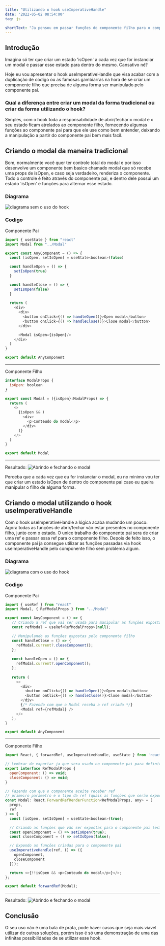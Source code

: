 ```yaml
---
title: "Utilizando o hook useImperativeHandle"
date: '2022-05-02 08:54:00'
tag: js

shortText: "Ja pensou em passar funções do componente filho para o componente pai? Isso é totalmente possivel."
---
```



## Introdução

Imagina só ter que criar um estado 'isOpen' a cada vez que for instanciar um modal e passar esse estado para dentro do mesmo. Cansativo né?

Hoje eu vou apresentar o hook useImperativeHandle que visa acabar com a duplicação de codigo ou as famosas gambiarras na hora de se criar um componente filho que precisa de alguma forma ser manipulado pelo componente pai.

### Qual a diferença entre criar um modal da forma tradicional ou criar da forma utilizando o hook?

Simples, com o hook toda a responsabilidade de abrir/fechar o modal e o seu estado ficam atrelados ao componente filho, fornecendo algumas funções ao componente pai para que ele use como bem entender, deixando a manipulação a partir do componente pai bem mais facil.

## Criando o modal da maneira tradicional

Bom, normalmente você quer ter controle total do modal e por isso desenvolve um componente bem basico chamado modal que só recebe uma props de isOpen, e caso seja verdadeiro, renderiza o componente. Todo o controle é feito através do componente pai, e dentro dele possui um estado 'isOpen' e funções para alternar esse estado.

### Diagrama
![diagrama sem o uso do hook](https://res.cloudinary.com/dezwlfeyb/image/upload/v1651492327/Blog/diagrama-sem-o-uso-do-imperative-hook.drawio_2_ytckbh.png)

### Codigo

Componente Pai
```javascript
import { useState } from "react"
import Modal from "../Modal"

export const AnyComponent = () => {
  const [isOpen, setIsOpen] = useState<boolean>(false)

  const handleOpen = () => {
    setIsOpen(true)
  }

  const handleClose = () => {
    setIsOpen(false)
  }
  
  return (
    <div>
      <div>
        <button onClick={() => handleOpen()}>Open modal</button>
        <button onClick={() => handleClose()}>Close modal</button>
      </div>

      <Modal isOpen={isOpen}/>
    </div>
  )
}

export default AnyComponent

```

---

Componente Filho
```javascript
interface ModalProps {
  isOpen: boolean
}

export const Modal = ({isOpen}:ModalProps) => {
  return (
    <>
      {isOpen && (
        <div>
          <p>Conteudo do modal</p>
        </div>
      )}
    </>
  )
}

export default Modal

```

---

Resultado:
![Abrindo e fechando o modal](https://res.cloudinary.com/dezwlfeyb/image/upload/v1651488549/Blog/GIF_02-05-2022_07-37-00_jdtysv.gif)

Perceba que a cada vez que eu for instanciar o modal, eu no minimo vou ter que criar um estado isOpen de dentro do componente pai caso eu queira manipular o filho de alguma forma.

## Criando o modal utilizando o hook useImperativeHandle

Com o hook useImperativeHandle a lógica acaba mudando um pouco. Agora todas as funções de abrir/fechar vão estar presentes no componente filho, junto com o estado. O unico trabalho do componente pai sera de criar uma ref e passar essa ref para o componente filho. Depois de feito isso, o componente pai ja consegue utilizar as funções passadas via hook useImperativeHandle pelo componente filho sem problema algum.


### Diagrama

![diagrama com o uso do hook](https://res.cloudinary.com/dezwlfeyb/image/upload/v1651492408/Blog/diagrama-com-o-uso-do-imperative-hook.drawio_1_jahb7f.png)

### Codigo

Componente Pai
```javascript
import { useRef } from "react"
import Modal, { RefModalProps } from "../Modal"

export const AnyComponent = () => {
   // Criando a ref que vai ser usada para manipular as funções expostas pelo Modal
   const refModal = useRef<RefModalProps>(null);

   // Manipulando as funções expostas pelo componente filho
   const handleClose = () => {
     refModal.current?.closeComponent();
   };
 
   const handleOpen = () => {
     refModal.current?.openComponent();
   };
 
   return (
     <>
       <div>
         <button onClick={() => handleOpen()}>Open modal</button>
         <button onClick={() => handleClose()}>Close modal</button>
       </div>
       {/* Fazendo com que o Modal receba a ref criada */}
       <Modal ref={refModal} />
     </>
   );
}

export default AnyComponent

```

---

Componente Filho
```javascript
import React, { forwardRef, useImperativeHandle, useState } from 'react';

// Lembrar de exportar ja que sera usado no componente pai para definir o tipo da ref
export interface RefModalProps {
  openComponent: () => void;
  closeComponent: () => void;
}

// Fazendo com que o componente aceite receber ref
// primeiro parametro é o tipo da ref (quais as funções que serão expostas para o componente filho) e o segundo parametro é o tipo do componente
const Modal: React.ForwardRefRenderFunction<RefModalProps, any> = (
  props,
  ref
) => {
  const [isOpen, setIsOpen] = useState<boolean>(true);

  // Criando as funções que vão ser expostas para o componente pai (estão presentes na interface logo acima)
  const openComponent = () => setIsOpen(true);
  const closeComponent = () => setIsOpen(false);

  // Expondo as funções criadas para o componente pai
  useImperativeHandle(ref, () => ({
    openComponent,
    closeComponent
  }));

  return <>{!!isOpen && <p>Conteudo do modal</p>}</>;
};

export default forwardRef(Modal);

```

---

Resultado:
![Abrindo e fechando o modal](https://res.cloudinary.com/dezwlfeyb/image/upload/v1651488549/Blog/GIF_02-05-2022_07-37-00_jdtysv.gif)

## Conclusão

O seu uso não é uma bala de prata, pode haver  casos que seja mais viavel utilizar de outras soluções, porém isso é só uma demonstração de uma das infinitas possibilidades de se utilizar esse hook.